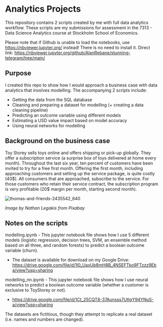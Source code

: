 # Analytics Projects
This repository contains 2 scripts created by me with full data analytics workflow. These scripts are my submissions for assessment in the 7313 - Data Science Analytics course at Stockholm School of Economics.

Please note that if Github is unable to load the notebooks, use https://nbviewer.jupyter.org/ instead! There is no need to install it. Direct link: https://nbviewer.jupyter.org/github/AlanRebane/stunning-telegram/tree/main/

## Purpose
I created this repo to show how I would approach a business case with data analytics that involves modelling. The accompanying 2 scripts include:
- Getting the data from the SQL database
- Cleaning and preparing a dataset for modelling (+ creating a data cleaning pipeline)
- Predicting an outcome variable using different models
- Estimating a USD value impact based on model accuracy
- Using neural networks for modelling

## Background on the business case
Toy Storey sells toys online and offers shipping or pick-up globally. They offer a subscription service (a surprise box of toys delivered at home every month). Throughout the last six year, ten percent of customers have been invited to try for a free first month. Offering the first month, including approaching customers and setting up the service package, is quite costly (40\$). All consumers that are approached, subscribe to the service. For those customers who retain their service contract, the subscription program is very profitable (20\$ margin per month, starting second month).

![thomas-and-friends-2435542_640](https://user-images.githubusercontent.com/63585199/124383543-af2c6880-dcd5-11eb-89e7-dd5fa3cb0ba0.jpg)

*Image by Nathan Legakis from Pixabay*

## Notes on the scripts
modelling.ipynb - This jupyter notebook file shows how I use 5 different models (logistic regression, decision trees, SVM, an ensemble method based on all three, and random forests) to predict a boolean outcome variable (churn).
- The dataset is available for download on my Google Drive: https://drive.google.com/file/d/1l0_UaxUb8mH8B_4NSEFTko9FTzzz9Eba/view?usp=sharing

modelling_nn.ipynb - This jupyter notebook file shows how I use neural networks to predict a boolean outcome variable (whether a customer is exclusive to ToyStorey or not).
- https://drive.google.com/file/d/1Ct_25CQT8-37Aunsss7UtIgY94YNuS-a/view?usp=sharing


The datasets are fictitious, though they attempt to replicate a real dataset (i.e. names and numbers are changed).
